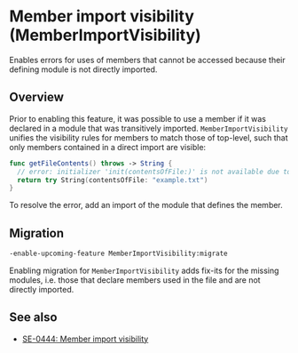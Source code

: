 # Member import visibility (MemberImportVisibility)

Enables errors for uses of members that cannot be accessed because their defining module is not directly
imported.


## Overview

Prior to enabling this feature, it was possible to use a member if it was declared in a module that
was transitively imported. `MemberImportVisibility` unifies the visibility rules for members to
match those of top-level, such that only members contained in a direct import are visible:

```swift
func getFileContents() throws -> String {
  // error: initializer 'init(contentsOfFile:)' is not available due to missing import of defining module 'Foundation'
  return try String(contentsOfFile: "example.txt")
}
```

To resolve the error, add an import of the module that defines the member.


## Migration

```sh
-enable-upcoming-feature MemberImportVisibility:migrate
```

Enabling migration for `MemberImportVisibility` adds fix-its for the missing modules, i.e. those that
declare members used in the file and are not directly imported.


## See also

- [SE-0444: Member import visibility](https://github.com/swiftlang/swift-evolution/blob/main/proposals/0444-member-import-visibility.md)

